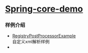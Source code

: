 # [Spring-core-demo](https://github.com/MingjaLee/leoj-spring-learning/spring-core-demo)
### 样例介绍

- [RegistryPostProcessorExample](src/main/java/com/naocn/leoj/spring/core/demo/RegistryPostProcessorExample.java)  
  自定义xml解析样例   
- 